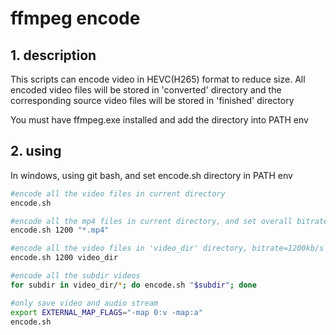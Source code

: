 # ffmpeg encode
## 1. description
This scripts can encode video in HEVC(H265) format to reduce size. All encoded video files will be stored in 'converted' directory and the corresponding source video files will be stored in 'finished' directory

You must have ffmpeg.exe installed and add the directory into PATH env

## 2. using
In windows, using git bash, and set encode.sh directory in PATH env

```bash
#encode all the video files in current directory
encode.sh

#encode all the mp4 files in current directory, and set overall bitrate 1200kb/s
encode.sh 1200 "*.mp4"

#encode all the video files in 'video_dir' directory, bitrate=1200kb/s
encode.sh 1200 video_dir

#encode all the subdir videos
for subdir in video_dir/*; do encode.sh "$subdir"; done

#only save video and audio stream
export EXTERNAL_MAP_FLAGS="-map 0:v -map:a"
encode.sh
```

